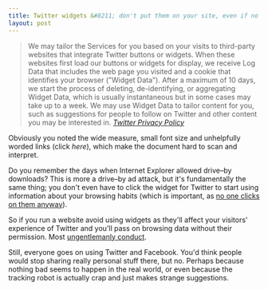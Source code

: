 ```yaml
---
title: Twitter widgets &#8211; don't put them on your site, even if no one cares about privacy
layout: post
---
```

> We may tailor the Services for you based on your visits to third-party websites that integrate Twitter buttons or widgets. When these websites first load our buttons or widgets for display, we receive Log Data that includes the web page you visited and a cookie that identifies your browser ("Widget Data"). After a maximum of 10 days, we start the process of deleting, de-identifying, or aggregating Widget Data, which is usually instantaneous but in some cases may take up to a week. We may use Widget Data to tailor content for you, such as suggestions for people to follow on Twitter and other content you may be interested in. <cite><a href="https://twitter.com/privacy">Twitter Privacy Policy</a></cite>

Obviously you noted the wide measure, small font size and unhelpfully worded links (click _here_), which make the document hard to scan and interpret.

Do you remember the days when Internet Explorer allowed drive&#8211;by downloads? This is more a drive&#8211;by ad attack, but it's fundamentally the same thing; you don't even have to click the widget for Twitter to start using information about your browsing habits (which is important, as <a href="https://insidegovuk.blog.gov.uk/2014/02/20/gov-uk-social-sharing-buttons-the-first-10-weeks/">no one clicks on them anyway</a>).

So if you run a website avoid using widgets as they'll affect your visitors' experience of Twitter and you'll pass on browsing data without their permission. Most <a href="http://ia.net/blog/the-electronic-gentleman-or-why-usability-is-the-first-step-to-interactive-sexyness/">ungentlemanly conduct</a>.

Still, everyone goes on using Twitter and Facebook. You'd think people would stop sharing really personal stuff there, but no. Perhaps because nothing bad seems to happen in the real world, or even because the tracking robot is actually crap and just makes strange suggestions.

